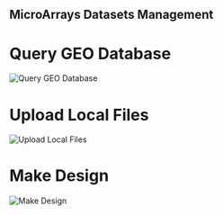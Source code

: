 ## MicroArrays Datasets Management

# Query GEO Database

![Query GEO Database]({{site.baseurl}}/First_009.png)

# Upload Local Files

![Upload Local Files]({{site.baseurl}}/First_0012.png)

# Make Design

![Make Design]({{site.baseurl}}/First_014.png)
